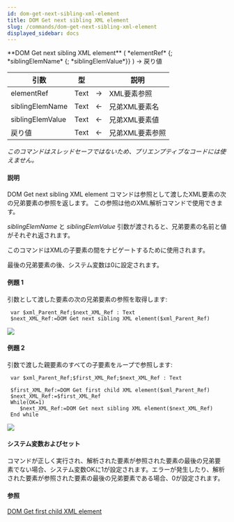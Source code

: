 ```yaml
---
id: dom-get-next-sibling-xml-element
title: DOM Get next sibling XML element
slug: /commands/dom-get-next-sibling-xml-element
displayed_sidebar: docs
---
```


<!--REF #_command_.DOM Get next sibling XML element.Syntax-->**DOM Get next sibling XML element** ( *elementRef* {; *siblingElemName* {; *siblingElemValue*}} ) -> 戻り値<!-- END REF-->
<!--REF #_command_.DOM Get next sibling XML element.Params-->
| 引数 | 型 |  | 説明 |
| --- | --- | --- | --- |
| elementRef | Text | &#8594;  | XML要素参照 |
| siblingElemName | Text | &#8592; | 兄弟XML要素名 |
| siblingElemValue | Text | &#8592; | 兄弟XML要素値 |
| 戻り値 | Text | &#8592; | 兄弟XML要素参照 |

<!-- END REF-->

*このコマンドはスレッドセーフではないため、プリエンプティブなコードには使えません。*


#### 説明 

<!--REF #_command_.DOM Get next sibling XML element.Summary-->DOM Get next sibling XML element コマンドは参照として渡したXML要素の次の兄弟要素の参照を返します。<!-- END REF--> この参照は他のXML解析コマンドで使用できます。

*siblingElemName* と *siblingElemValue* 引数が渡されると、兄弟要素の名前と値がそれぞれ返されます。 

このコマンドはXMLの子要素の間をナビゲートするために使用されます。

最後の兄弟要素の後、システム変数は0に設定されます。

#### 例題 1 

引数として渡した要素の次の兄弟要素の参照を取得します:

```4d
 var $xml_Parent_Ref;$next_XML_Ref : Text
 $next_XML_Ref:=DOM Get next sibling XML element($xml_Parent_Ref)
```

![](../assets/en/commands/pict40038.ja.png)

#### 例題 2 

引数で渡した親要素のすべての子要素をループで参照します:

```4d
 var $xml_Parent_Ref;$first_XML_Ref;$next_XML_Ref : Text
 
 $first_XML_Ref:=DOM Get first child XML element($xml_Parent_Ref)
 $next_XML_Ref:=$first_XML_Ref
 While(OK=1)
    $next_XML_Ref:=DOM Get next sibling XML element($next_XML_Ref)
 End while
```

![](../assets/en/commands/pict40039.ja.png)

#### システム変数およびセット 

コマンドが正しく実行され、解析された要素が参照された要素の最後の兄弟要素でない場合、システム変数OKに1が設定されます。エラーが発生したり、解析された要素が参照された要素の最後の兄弟要素である場合、0が設定されます。

#### 参照 

[DOM Get first child XML element](dom-get-first-child-xml-element.md)  